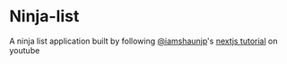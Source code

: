 # Ninja-list

A ninja list application built by following [@iamshaunjp](https://github.com/iamshaunjp)'s [nextjs tutorial](https://youtube.com/playlist?list=PL4cUxeGkcC9g9gP2onazU5-2M-AzA8eBw) on youtube
